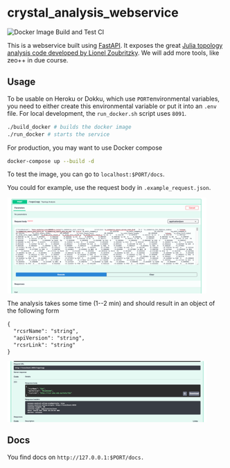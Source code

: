 # crystal_analysis_webservice

![Docker Image Build and Test CI](https://github.com/cheminfo-py/crystal_analysis_webservice/workflows/Docker%20Image%20Build%20CI/badge.svg)

This is a webservice built using [FastAPI](https://github.com/tiangolo/fastapi). It exposes the great [Julia topology analysis code developed by Lionel Zoubritzky](https://github.com/coudertlab/CrystalNets.jl). We will add more tools, like zeo++ in due course.

## Usage

To be usable on Heroku or Dokku, which use `PORT`environmental variables, you need to either create this environmental variable or put it into an `.env` file. For local development, the `run_docker.sh` script uses `8091`.

```bash
./build_docker # builds the docker image
./run_docker # starts the service
```

For production, you may want to use Docker compose

```bash
docker-compose up --build -d
```

To test the image, you can go to `localhost:$PORT/docs`.

You could for example, use the request body in `.example_request.json`.

<a href="url"><img src="_static/topology_input.png" align="center" width="460" ></a>



The analysis takes some time (1--2 min) and should result in an object of the following form 
```
{
  "rcsrName": "string",
  "apiVersion": "string",
  "rcsrLink": "string"
}
```

<a href="url"><img src="_static/topology_response.png" align="center" width="460" ></a>



## Docs

You find docs on `http://127.0.0.1:$PORT/docs.`

